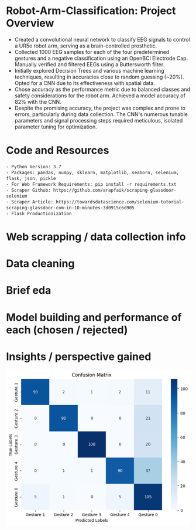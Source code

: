 # Robot-Arm-Classification: Project Overview
- Created a convolutional neural network to classify EEG signals to control a UR5e robot arm, serving as a brain-controlled prosthetic.
- Collected 1000 EEG samples for each of the four predetermined gestures and a negative classification using an OpenBCI Electrode Cap. Manually verified and filtered EEGs using a Buttersworth filter.
- Initially explored Decision Trees and various machine learning techniques, resulting in accuracies close to random guessing (~20%). Opted for a CNN due to its effectiveness with spatial data.
- Chose accuracy as the performance metric due to balanced classes and safety considerations for the robot arm. Achieved a model accuracy of 82% with the CNN.
- Despite the promising accuracy, the project was complex and prone to errors, particularly during data collection. The CNN's numerous tunable parameters and signal processing steps required meticulous, isolated parameter tuning for optimization.




# Code and Resources 
    - Python Version: 3.7
    - Packages: pandas, numpy, sklearn, matplotlib, seaborn, selenium, flask, json, pickle
    - For Web Framework Requirements: pip install -r requirements.txt
    - Scraper Github: https://github.com/arapfaik/scraping-glassdoor-selenium
    - Scraper Article: https://towardsdatascience.com/selenium-tutorial-scraping-glassdoor-com-in-10-minutes-3d0915c6d905
    - Flask Productionization
# Web scrapping / data collection info
# Data cleaning
# Brief eda
# Model building and performance of each (chosen / rejected)
# Insights / perspective gained




    
![Image](/images/BME_CM.png)
